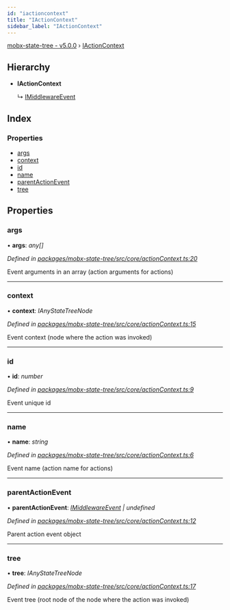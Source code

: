 ```yaml
---
id: "iactioncontext"
title: "IActionContext"
sidebar_label: "IActionContext"
---
```


[mobx-state-tree - v5.0.0](../index.md) › [IActionContext](iactioncontext.md)

## Hierarchy

* **IActionContext**

  ↳ [IMiddlewareEvent](imiddlewareevent.md)

## Index

### Properties

* [args](iactioncontext.md#args)
* [context](iactioncontext.md#context)
* [id](iactioncontext.md#id)
* [name](iactioncontext.md#name)
* [parentActionEvent](iactioncontext.md#parentactionevent)
* [tree](iactioncontext.md#tree)

## Properties

###  args

• **args**: *any[]*

*Defined in [packages/mobx-state-tree/src/core/actionContext.ts:20](https://github.com/mobxjs/mobx-state-tree/blob/48395a9d/packages/mobx-state-tree/src/core/actionContext.ts#L20)*

Event arguments in an array (action arguments for actions)

___

###  context

• **context**: *IAnyStateTreeNode*

*Defined in [packages/mobx-state-tree/src/core/actionContext.ts:15](https://github.com/mobxjs/mobx-state-tree/blob/48395a9d/packages/mobx-state-tree/src/core/actionContext.ts#L15)*

Event context (node where the action was invoked)

___

###  id

• **id**: *number*

*Defined in [packages/mobx-state-tree/src/core/actionContext.ts:9](https://github.com/mobxjs/mobx-state-tree/blob/48395a9d/packages/mobx-state-tree/src/core/actionContext.ts#L9)*

Event unique id

___

###  name

• **name**: *string*

*Defined in [packages/mobx-state-tree/src/core/actionContext.ts:6](https://github.com/mobxjs/mobx-state-tree/blob/48395a9d/packages/mobx-state-tree/src/core/actionContext.ts#L6)*

Event name (action name for actions)

___

###  parentActionEvent

• **parentActionEvent**: *[IMiddlewareEvent](imiddlewareevent.md) | undefined*

*Defined in [packages/mobx-state-tree/src/core/actionContext.ts:12](https://github.com/mobxjs/mobx-state-tree/blob/48395a9d/packages/mobx-state-tree/src/core/actionContext.ts#L12)*

Parent action event object

___

###  tree

• **tree**: *IAnyStateTreeNode*

*Defined in [packages/mobx-state-tree/src/core/actionContext.ts:17](https://github.com/mobxjs/mobx-state-tree/blob/48395a9d/packages/mobx-state-tree/src/core/actionContext.ts#L17)*

Event tree (root node of the node where the action was invoked)
